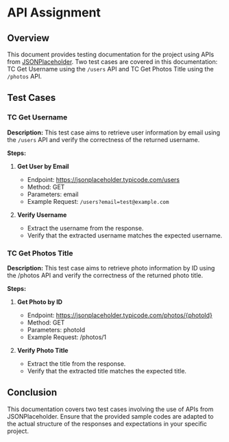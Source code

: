 # API Assignment

## Overview

This document provides testing documentation for the project using APIs from [JSONPlaceholder](https://jsonplaceholder.typicode.com/). Two test cases are covered in this documentation: TC Get Username using the `/users` API and TC Get Photos Title using the `/photos` API.

## Test Cases

### TC Get Username

**Description:** This test case aims to retrieve user information by email using the `/users` API and verify the correctness of the returned username.

**Steps:**

1. **Get User by Email**
   - Endpoint: https://jsonplaceholder.typicode.com/users
   - Method: GET
   - Parameters: email
   - Example Request: `/users?email=test@example.com`

2. **Verify Username**
   - Extract the username from the response.
   - Verify that the extracted username matches the expected username.

### TC Get Photos Title
**Description:** This test case aims to retrieve photo information by ID using the /photos API and verify the correctness of the returned photo title.

**Steps:**

1. **Get Photo by ID**
   - Endpoint: https://jsonplaceholder.typicode.com/photos/{photoId}
   - Method: GET
   - Parameters: photoId
   - Example Request: /photos/1
     
2. **Verify Photo Title**
   - Extract the title from the response.
   - Verify that the extracted title matches the expected title.
  
## Conclusion
This documentation covers two test cases involving the use of APIs from JSONPlaceholder. Ensure that the provided sample codes are adapted to the actual structure of the responses and expectations in your specific project.
